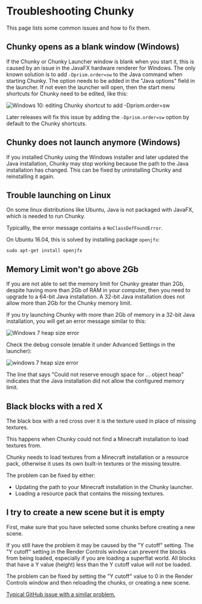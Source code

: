 Troubleshooting Chunky
======================

This page lists some common issues and how to fix them.

## Chunky opens as a blank window (Windows)

If the Chunky or Chunky Launcher window is blank when you start it, this
is caused by an issue in the JavaFX hardware renderer for Windows.
The only known solution is to add `-Dprism.order=sw` to the Java command
when starting Chunky. The option needs to be added in the "Java options"
field in the launcher. If not even the launcher will open, then the
start menu shortcuts for Chunky need to be edited, like this:

![Windows 10: editing Chunky shortcut to add -Dprism.order=sw](prism_order_sw_windows.png)

Later releases will fix this issue by adding the `-Dprism.order=sw` option
by default to the Chunky shortcuts.


## Chunky does not launch anymore (Windows)

If you installed Chunky using the Windows installer and later updated the Java installation,
Chunky may stop working because the path to the Java installation has changed. This can
be fixed by uninstalling Chunky and reinstalling it again.

## Trouble launching on Linux


On some linux distributions like Ubuntu, Java is not packaged with JavaFX,
which is needed to run Chunky.

Typicallly, the error message contains a `NoClassDefFoundError`.

On Ubuntu 16.04, this is solved by installing package `openjfx`:

```
sudo apt-get install openjfx
```

## Memory Limit won't go above 2Gb

If you are not able to set the memory limit for Chunky greater than 2Gb,
despite having more than 2Gb of RAM in your computer, then you need to upgrade
to a 64-bit Java installation.  A 32-bit Java installation does not allow more
than 2Gb for the Chunky memory limit.

If you try launching Chunky with more than 2Gb of memory in a 32-bit Java installation,
you will get an error message similar to this:

![Windows 7 heap size error](heapsize_win32.png)

Check the debug console (enable it under Advanced Settings in the launcher):

![windows 7 heap size error](heapsize_win32_console.png)

The line that says "Could not reserve enough space for ...  object heap"
indicates that the Java installation did not allow the configured memory limit.


## Black blocks with a red X

The black box with a red cross over it is the texture used in place of missing textures.

This happens when Chunky could not find a Minecraft installation to load textures from.

Chunky needs to load textures from a Minecraft installation or a resource pack,
otherwise it uses its own built-in textures or the missing texutre.

The problem can be fixed by either:

* Updating the path to your Minecraft installation in the Chunky launcher.
* Loading a resource pack that contains the missing textures.

## I try to create a new scene but it is empty

First, make sure that you have selected some chunks before creating a new scene.

If you still have the problem it may be caused by the "Y cutoff" setting.
The "Y cutoff" setting in the Render Controls window can prevent the blocks from being loaded,
especially if you are loading a superflat world. All blocks that have a Y value (height) less
than the Y cutoff value will not be loaded.

The problem can be fixed by setting the "Y cutoff" value to 0 in the Render Controls window
and then reloading the chunks, or creating a new scene.

[Typical GitHub issue with a similar problem.](https://github.com/llbit/chunky/issues/380)

